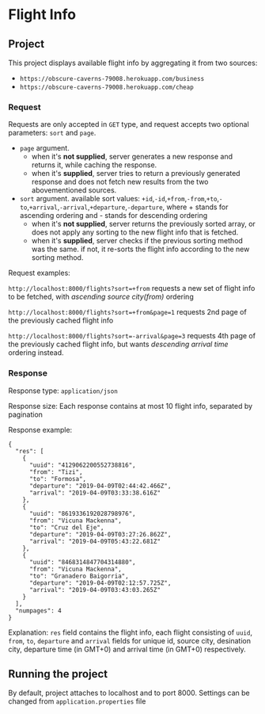 # Flight Info 

## Project

This project displays available flight info by aggregating it from two sources:

- `https://obscure-caverns-79008.herokuapp.com/business`
- `https://obscure-caverns-79008.herokuapp.com/cheap`

### Request

Requests are only accepted in `GET` type, and request accepts two optional parameters: `sort` and `page`.
-  `page` argument.
    -  when it's **not supplied**, server generates a new response and returns it, while caching the response.
    -  when it's **supplied**, server tries to return a previously generated response and does not fetch new results from the two abovementioned sources.
- `sort` argument. available sort values: `+id`,`-id`,`+from`,`-from`,`+to`,`-to`,`+arrival`,`-arrival`,`+departure`,`-departure`, where + stands for ascending ordering and - stands for descending ordering
    - when it's **not supplied**, server returns the previously sorted array, or does not apply any sorting to the new flight info that is fetched.
    - when it's **supplied**, server checks if the previous sorting method was the same. if not, it re-sorts the flight info according to the new sorting method.

Request examples:

`http://localhost:8000/flights?sort=+from` requests a new set of flight info to be fetched, with *ascending source city(from)* ordering

`http://localhost:8000/flights?sort=+from&page=1` requests 2nd page of the previously cached flight info

`http://localhost:8000/flights?sort=-arrival&page=3` requests 4th page of the previously cached flight info, but wants *descending arrival time* ordering instead.
  

### Response 
Response type: `application/json`

Response size: Each response contains at most 10 flight info, separated by pagination

Response example: 
```
{
  "res": [
    {
      "uuid": "4129062200552738816",
      "from": "Tizi",
      "to": "Formosa",
      "departure": "2019-04-09T02:44:42.466Z",
      "arrival": "2019-04-09T03:33:38.616Z"
    },
    {
      "uuid": "8619336192028798976",
      "from": "Vicuna Mackenna",
      "to": "Cruz del Eje",
      "departure": "2019-04-09T03:27:26.862Z",
      "arrival": "2019-04-09T05:43:22.681Z"
    },
    {
      "uuid": "8468314847704314880",
      "from": "Vicuna Mackenna",
      "to": "Granadero Baigorria",
      "departure": "2019-04-09T02:12:57.725Z",
      "arrival": "2019-04-09T03:43:03.265Z"
    }
  ],
  "numpages": 4
}
```
Explanation: `res` field contains the flight info, each flight consisting of `uuid`, `from`, `to`, `departure` and `arrival` fields for unique id, source city, desination city, departure time (in GMT+0) and arrival time (in GMT+0) respectively.

## Running the project

By default, project attaches to localhost and to port 8000. Settings can be changed from `application.properties` file
